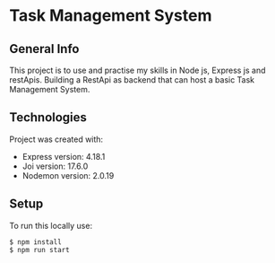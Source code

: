 # Task Management System

## General Info

This project is to use and practise my skills in Node js, Express js and restApis. Building a RestApi as backend that can host a basic Task Management System.

## Technologies

Project was created with:

- Express version: 4.18.1
- Joi version: 17.6.0
- Nodemon version: 2.0.19

## Setup

To run this locally use:

```
$ npm install
$ npm run start
```
